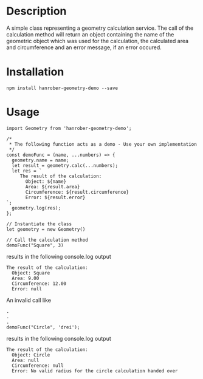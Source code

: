 # Description
A simple class representing a geometry calculation service.
The call of the calculation method will return an object containing the name of the geometric object which
was used for the calculation, the calculated area and circumference and an error message, if an error occured.

# Installation

```
npm install hanrober-geometry-demo --save
```

# Usage

```
import Geometry from 'hanrober-geometry-demo';

/*
 * The following function acts as a demo - Use your own implementation
 */
const demoFunc = (name, ...numbers) => {
  geometry.name = name;
  let result = geometry.calc(...numbers);
  let res = `
     The result of the calculation:
       Object: ${name}
       Area: ${result.area}
       Circumference: ${result.circumference}
       Error: ${result.error}
`;
  geometry.log(res);
};

// Instantiate the class
let geometry = new Geometry()

// Call the calculation method
demoFunc("Square", 3)
```
results in the following console.log output
```
The result of the calculation:
  Object: Square
  Area: 9.00
  Circumference: 12.00
  Error: null
```

An invalid call like
```
.
.
.
demoFunc("Circle", 'drei');
```
results in the following console.log output
```
The result of the calculation:
  Object: Circle
  Area: null
  Circumference: null
  Error: No valid radius for the circle calculation handed over
```
